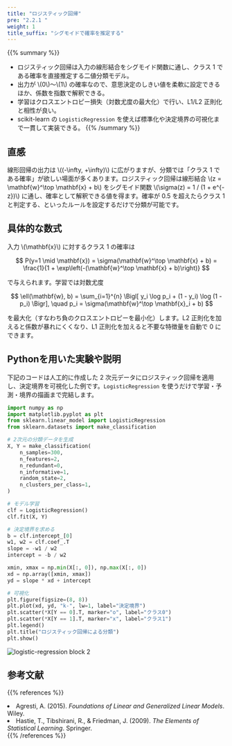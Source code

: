 ```yaml
---
title: "ロジスティック回帰"
pre: "2.2.1 "
weight: 1
title_suffix: "シグモイドで確率を推定する"
---
```


{{% summary %}}
- ロジスティック回帰は入力の線形結合をシグモイド関数に通し、クラス 1 である確率を直接推定する二値分類モデル。
- 出力が \\(0\\)〜\\(1\\) の確率なので、意思決定のしきい値を柔軟に設定できるほか、係数を指数で解釈できる。
- 学習はクロスエントロピー損失（対数尤度の最大化）で行い、L1/L2 正則化と相性が良い。
- scikit-learn の `LogisticRegression` を使えば標準化や決定境界の可視化まで一貫して実装できる。
{{% /summary %}}

## 直感
線形回帰の出力は \\((-\infty, +\infty)\\) に広がりますが、分類では「クラス 1 である確率」が欲しい場面が多くあります。ロジスティック回帰は線形結合 \\(z = \mathbf{w}^\top \mathbf{x} + b\\) をシグモイド関数 \\(\sigma(z) = 1 / (1 + e^{-z})\\) に通し、確率として解釈できる値を得ます。確率が 0.5 を超えたらクラス 1 と判定する、といったルールを設定するだけで分類が可能です。

## 具体的な数式
入力 \\(\mathbf{x}\\) に対するクラス 1 の確率は

$$
P(y=1 \mid \mathbf{x}) = \sigma(\mathbf{w}^\top \mathbf{x} + b) = \frac{1}{1 + \exp\left(-(\mathbf{w}^\top \mathbf{x} + b)\right)}
$$

で与えられます。学習では対数尤度

$$
\ell(\mathbf{w}, b) = \sum_{i=1}^{n} \Bigl[ y_i \log p_i + (1 - y_i) \log (1 - p_i) \Bigr],
 \quad p_i = \sigma(\mathbf{w}^\top \mathbf{x}_i + b)
$$

を最大化（すなわち負のクロスエントロピーを最小化）します。L2 正則化を加えると係数が暴れにくくなり、L1 正則化を加えると不要な特徴量を自動で 0 にできます。

## Pythonを用いた実験や説明
下記のコードは人工的に作成した 2 次元データにロジスティック回帰を適用し、決定境界を可視化した例です。`LogisticRegression` を使うだけで学習・予測・境界の描画まで完結します。

```python
import numpy as np
import matplotlib.pyplot as plt
from sklearn.linear_model import LogisticRegression
from sklearn.datasets import make_classification

# 2次元の分類データを生成
X, Y = make_classification(
    n_samples=300,
    n_features=2,
    n_redundant=0,
    n_informative=1,
    random_state=2,
    n_clusters_per_class=1,
)

# モデル学習
clf = LogisticRegression()
clf.fit(X, Y)

# 決定境界を求める
b = clf.intercept_[0]
w1, w2 = clf.coef_.T
slope = -w1 / w2
intercept = -b / w2

xmin, xmax = np.min(X[:, 0]), np.max(X[:, 0])
xd = np.array([xmin, xmax])
yd = slope * xd + intercept

# 可視化
plt.figure(figsize=(8, 8))
plt.plot(xd, yd, "k-", lw=1, label="決定境界")
plt.scatter(*X[Y == 0].T, marker="o", label="クラス0")
plt.scatter(*X[Y == 1].T, marker="x", label="クラス1")
plt.legend()
plt.title("ロジスティック回帰による分類")
plt.show()
```

![logistic-regression block 2](/images/basic/classification/logistic-regression_block02.svg)

## 参考文献
{{% references %}}
<li>Agresti, A. (2015). <i>Foundations of Linear and Generalized Linear Models</i>. Wiley.</li>
<li>Hastie, T., Tibshirani, R., &amp; Friedman, J. (2009). <i>The Elements of Statistical Learning</i>. Springer.</li>
{{% /references %}}
